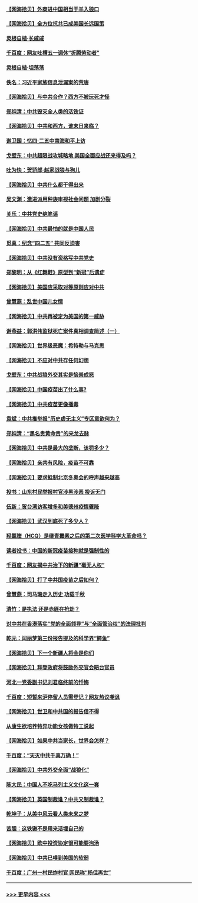 #### [【网海拾贝】外商进中国相当于羊入狼口](../pages/nsc993/n12908274.md?t=04281101) 
#### [【网海拾贝】全方位抗共已成美国长远国策](../pages/nsc993/n12906878.md?t=04281101) 
#### [灵根自植‧长戚戚](../pages/nsc993/n12905585.md?t=04281101) 
#### [千百度：网友吐槽五一调休“折腾劳动者”](../pages/nsc993/n12905934.md?t=04281101) 
#### [灵根自植‧坦荡荡](../pages/nsc993/n12905562.md?t=04281101) 
#### [佚名：习近平家族信息泄漏案的荒唐](../pages/nsc993/n12904705.md?t=04281101) 
#### [【网海拾贝】与中共合作？西方不被玩死才怪](../pages/nsc993/n12903873.md?t=04281101) 
#### [郑纯清：中共毁灭全人类的活铁证](../pages/nsc993/n12903785.md?t=04281101) 
#### [【网海拾贝】中共和西方，谁末日来临？](../pages/nsc993/n12903482.md?t=04281101) 
#### [谢卫国：忆四‧二五中南海和平上访](../pages/nsc993/n12902192.md?t=04281101) 
#### [戈壁东：中共超限战攻城略地 美国全面应战还来得及吗？](../pages/nsc993/n12902297.md?t=04281101) 
#### [吐为快：贺骄郎‧赵家战狼与狗儿](../pages/nsc993/n12902280.md?t=04281101) 
#### [【网海拾贝】中共什么都干得出来](../pages/nsc993/n12897500.md?t=04281101) 
#### [吴文渊：激进派用种族审视社会问题 加剧分裂](../pages/nsc993/n12893881.md?t=04281101) 
#### [关乐：中共党史绝笔谣](../pages/nsc993/n12897270.md?t=04281101) 
#### [【网海拾贝】中共最怕的就是中国人民](../pages/nsc993/n12894705.md?t=04281101) 
#### [觅真：纪念“四二五” 共同反迫害](../pages/nsc993/n12894553.md?t=04281101) 
#### [【网海拾贝】中共没有资格写中共党史](../pages/nsc993/n12892231.md?t=04281101) 
#### [郑黎明：从《红舞鞋》原型到“新冠”后遗症](../pages/nsc993/n12890469.md?t=04281101) 
#### [【网海拾贝】美国应采取对等原则应对中共](../pages/nsc993/n12889176.md?t=04281101) 
#### [曾慧燕：乱世中国儿女情](../pages/nsc993/n12887931.md?t=04281101) 
#### [【网海拾贝】中共再被定为美国的第一威胁](../pages/nsc993/n12887580.md?t=04281101) 
#### [谢燕益：郭洪伟监狱死亡案件真相调查简述（一）](../pages/nsc993/n12885648.md?t=04281101) 
#### [【网海拾贝】世界级恶魔：希特勒与马克思](../pages/nsc993/n12884062.md?t=04281101) 
#### [【网海拾贝】不应对中共存任何幻想](../pages/nsc993/n12881460.md?t=04281101) 
#### [戈壁东：中共战狼外交其实是恼羞成怒](../pages/nsc993/n12880392.md?t=04281101) 
#### [【网海拾贝】中国疫苗出了什么事?](../pages/nsc993/n12879124.md?t=04281101) 
#### [【网海拾贝】中共疫苗更像播毒](../pages/nsc993/n12876631.md?t=04281101) 
#### [袁斌：中共推举报“历史虚无主义”专区意欲何为？](../pages/nsc993/n12876530.md?t=04281101) 
#### [郑纯清：“黑名贵黄命贵”的来龙去脉](../pages/nsc993/n12875589.md?t=04281101) 
#### [【网海拾贝】中共是最大的垄断，该罚多少？](../pages/nsc993/n12874006.md?t=04281101) 
#### [【网海拾贝】亲共有风险，疫苗不可靠](../pages/nsc993/n12872224.md?t=04281101) 
#### [【网海拾贝】要求抵制北京冬奥会的呼声越来越高](../pages/nsc993/n12868962.md?t=04281101) 
#### [投书：山东村民举报村官涉黑涉恶 投诉无门](../pages/nsc993/n12869726.md?t=04281101) 
#### [伍新：贺台湾访客增多和美德州疫情骤降](../pages/nsc993/n12865651.md?t=04281101) 
#### [【网海拾贝】武汉到底死了多少人？](../pages/nsc993/n12863707.md?t=04281101) 
#### [羟氯喹（HCQ）是继青霉素之后的第二次医学科学大革命吗？](../pages/nsc993/n12638564.md?t=04281101) 
#### [读者投书：中国的新冠疫苗接种就是强制性的](../pages/nsc993/n12859932.md?t=04281101) 
#### [千百度：网友揭中共治下的新疆“毫无人权”](../pages/nsc993/n12858385.md?t=04281101) 
#### [【网海拾贝】打了中共国疫苗之后如何？](../pages/nsc993/n12857866.md?t=04281101) 
#### [曾慧燕：司马璐走入历史 功载千秋](../pages/nsc993/n12856996.md?t=04281101) 
#### [清竹：是执法 还是赤匪在抢劫？](../pages/nsc993/n12856952.md?t=04281101) 
#### [对中共在香港落实“党的全面领导”与“全面管治权”的法理批判](../pages/nsc993/n12856929.md?t=04281101) 
#### [乾元：闫丽梦第三份报告提及的科学界“鳄鱼”](../pages/nsc993/n12855985.md?t=04281101) 
#### [【网海拾贝】下一个新疆人将会是你们](../pages/nsc993/n12855864.md?t=04281101) 
#### [【网海拾贝】拜登政府将鼓励外交官会晤台官员](../pages/nsc993/n12853615.md?t=04281101) 
#### [河北一党委副书记刘君临终前的忏悔](../pages/nsc993/n12849420.md?t=04281101) 
#### [千百度：短暂来沪停留人员需登记？网友热议嘲讽](../pages/nsc993/n12853497.md?t=04281101) 
#### [【网海拾贝】世卫和中共国的报告信不得](../pages/nsc993/n12850902.md?t=04281101) 
#### [从康生欲培养特异功能女孩做特工说起](../pages/nsc993/n12849289.md?t=04281101) 
#### [【网海拾贝】如果中共当家长，世界会怎样？](../pages/nsc993/n12848436.md?t=04281101) 
#### [千百度：“天灭中共千真万确！”](../pages/nsc993/n12845659.md?t=04281101) 
#### [【网海拾贝】中共外交全面“战狼化”](../pages/nsc993/n12845607.md?t=04281101) 
#### [陈大民：中国人不吃马列主义文化这一套](../pages/nsc993/n12842496.md?t=04281101) 
#### [【网海拾贝】英国制裁谁？中共又制裁谁？](../pages/nsc993/n12840909.md?t=04281101) 
#### [乾坤子：从美中风云看人类未来之梦](../pages/nsc993/n12840590.md?t=04281101) 
#### [苦胆：这铁锹不是用来活埋自己的](../pages/nsc993/n12839512.md?t=04281101) 
#### [【网海拾贝】欧中投资协定很可能要泡汤](../pages/nsc993/n12835122.md?t=04281101) 
#### [【网海拾贝】中共已嗅到美国的软弱](../pages/nsc993/n12832411.md?t=04281101) 
#### [千百度：广州一村民炸村官 网民称“杨佳再世”](../pages/nsc993/n12832380.md?t=04281101) 

----
#### [ >>> 更早内容 <<< ](../indexes/nsc993-earlier.md)
